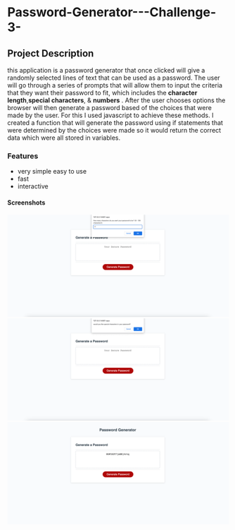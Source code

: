 # Password-Generator---Challenge-3-

## Project Description
this application is a password generator that once clicked will give a randomly selected lines of text that can be used as a password. The user will go through a series of prompts that will allow them to input the criteria that they want their password to fit, which includes the **character length**,**special characters**, & **numbers**  . After the user chooses options  the browser will then generate a password based of the choices that were made by the user. For this I used javascript to achieve these methods. I created a function that will generate the password using if statements that were determined by the choices were made  so it would return the correct data which were all stored in variables.

### Features
- very simple easy to use
- fast
- interactive 

#### Screenshots 
![Prompt with 17](/img/Password1.png)
![Asks for special characters](/img/Special.png)
![Generated](/img/Password2.png)

